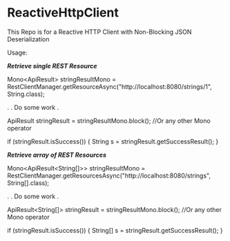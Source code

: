 # ReactiveHttpClient
This Repo is for a Reactive HTTP Client with Non-Blocking JSON Deserialization

Usage:

**_Retrieve single REST Resource_**


Mono<ApiResult<String>> stringResultMono = RestClientManager.getResourceAsync("http://localhost:8080/strings/1", String.class);

.
. Do some work
.

ApiResult<String> stringResult = stringResultMono.block(); //Or any other Mono operator

if (stringResult.isSuccess()) {
    String s = stringResult.getSuccessResult();
}



**_Retrieve array of REST Resources_**


Mono<ApiResult<String[]>> stringResultMono = RestClientManager.getResourcesAsync("http://localhost:8080/strings", String[].class);

.
. Do some work
.

ApiResult<String[]> stringResult = stringResultMono.block(); //Or any other Mono operator

if (stringResult.isSuccess()) {
    String[] s = stringResult.getSuccessResult();
}
